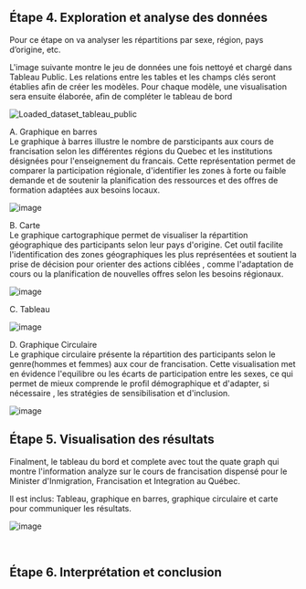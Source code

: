 ## Étape 4. Exploration et analyse des données <br>

Pour ce étape on va analyser les répartitions par sexe, région, pays d’origine, etc.<br>

L'image suivante montre le jeu de données une fois nettoyé et chargé dans Tableau Public. Les relations entre les tables et les champs clés seront établies afin de créer les modèles. Pour chaque modèle, une visualisation sera ensuite élaborée, afin de compléter le tableau de bord


![Loaded_dataset_tableau_public](https://github.com/user-attachments/assets/1fec7190-340d-4271-96e7-cccadaf6b17a)





A. Graphique en barres<br>
Le graphique à barres illustre le nombre de parsticipants aux cours de francisation selon les différentes régions du Quebec et les institutions désignées pour l'enseignement du francais. Cette représentation permet de comparer la participation régionale, d'identifier les zones à forte ou faible demande et de soutenir la planification des ressources et des offres de formation adaptées aux besoins locaux.  




![image](https://github.com/user-attachments/assets/ff71567f-2160-4e74-b2f3-245d12377fef)


B. Carte <br>
Le graphique cartographique permet de visualiser la répartition géographique des participants selon leur pays d'origine. Cet outil facilite l'identification des zones géographiques les plus représentées et soutient la prise de décision pour orienter des actions ciblées , comme l'adaptation de cours ou la planification de nouvelles offres selon les besoins régionaux. 



![image](https://github.com/user-attachments/assets/e48ca318-0110-42c4-b4ef-2f7d1f71e091)







C. Tableau <br>




![image](https://github.com/user-attachments/assets/6b6d4b10-2b44-4d05-9fc3-f682527501c1)







D. Graphique Circulaire <br>
Le graphique circulaire présente la répartition des participants selon le genre(hommes et femmes) aux cour de francisation. Cette visualisation met en évidence l'equilibre ou les écarts de participation entre les sexes, ce qui permet de mieux comprende le profil démographique et d'adapter, si nécessaire , les stratégies de sensibilisation et d'inclusion. 


![image](https://github.com/user-attachments/assets/a58c8139-157e-41ae-937e-ae65cdf2e448)
















## Étape 5. Visualisation des résultats<br>

Finalment, le tableau du bord et complete avec tout the quate graph qui montre l'information analyze sur le cours de francisation dispensé pour le Minister d'Inmigration, Francisation et Integration au Québec.

 Il est inclus: Tableau, graphique en barres, graphique circulaire et carte pour communiquer les résultats.<br>
 

![image](https://github.com/user-attachments/assets/a358091b-a96f-4130-84ec-e8c6738eaa7a)


<br>



## Étape 6. Interprétation et conclusion <br>






